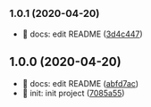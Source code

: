 ## <small>1.0.1 (2020-04-20)</small>

* :memo: docs: edit README ([3d4c447](https://github.com/MrWindlike/git-flow-emoji/commit/3d4c447))



## 1.0.0 (2020-04-20)

* :memo: docs: edit README ([abfd7ac](https://github.com/MrWindlike/git-flow-emoji/commit/abfd7ac))
* :tada: init: init project ([7085a55](https://github.com/MrWindlike/git-flow-emoji/commit/7085a55))



